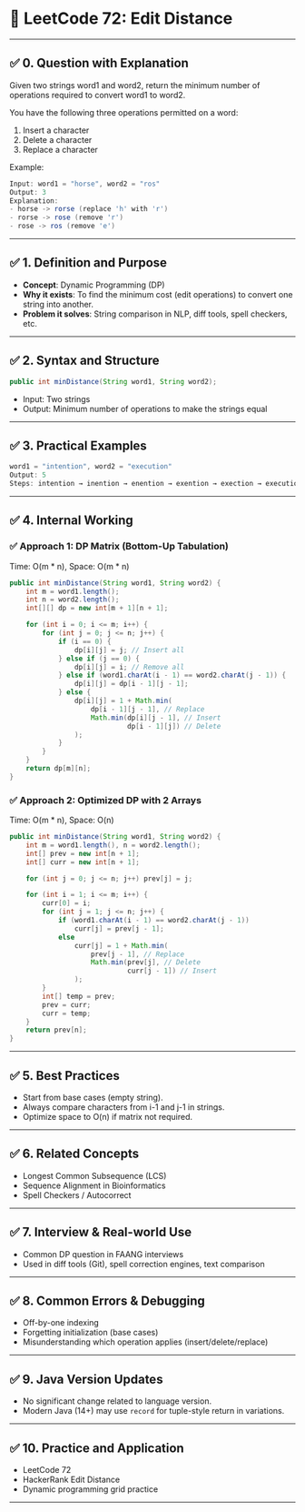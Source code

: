 # 📘 LeetCode 72: Edit Distance

---

## ✅ 0. Question with Explanation

Given two strings word1 and word2, return the minimum number of operations required to convert word1 to word2.

You have the following three operations permitted on a word:

1. Insert a character
2. Delete a character
3. Replace a character

Example:

```java
Input: word1 = "horse", word2 = "ros"
Output: 3
Explanation:
- horse -> rorse (replace 'h' with 'r')
- rorse -> rose (remove 'r')
- rose -> ros (remove 'e')
```

---

## ✅ 1. Definition and Purpose

- **Concept**: Dynamic Programming (DP)
- **Why it exists**: To find the minimum cost (edit operations) to convert one string into another.
- **Problem it solves**: String comparison in NLP, diff tools, spell checkers, etc.

---

## ✅ 2. Syntax and Structure

```java
public int minDistance(String word1, String word2);
```

- Input: Two strings
- Output: Minimum number of operations to make the strings equal

---

## ✅ 3. Practical Examples

```java
word1 = "intention", word2 = "execution"
Output: 5
Steps: intention → inention → enention → exention → exection → execution
```

---

## ✅ 4. Internal Working

### ✅ Approach 1: DP Matrix (Bottom-Up Tabulation)

Time: O(m \* n), Space: O(m \* n)

```java
public int minDistance(String word1, String word2) {
    int m = word1.length();
    int n = word2.length();
    int[][] dp = new int[m + 1][n + 1];

    for (int i = 0; i <= m; i++) {
        for (int j = 0; j <= n; j++) {
            if (i == 0) {
                dp[i][j] = j; // Insert all
            } else if (j == 0) {
                dp[i][j] = i; // Remove all
            } else if (word1.charAt(i - 1) == word2.charAt(j - 1)) {
                dp[i][j] = dp[i - 1][j - 1];
            } else {
                dp[i][j] = 1 + Math.min(
                    dp[i - 1][j - 1], // Replace
                    Math.min(dp[i][j - 1], // Insert
                             dp[i - 1][j]) // Delete
                );
            }
        }
    }
    return dp[m][n];
}
```

### ✅ Approach 2: Optimized DP with 2 Arrays

Time: O(m \* n), Space: O(n)

```java
public int minDistance(String word1, String word2) {
    int m = word1.length(), n = word2.length();
    int[] prev = new int[n + 1];
    int[] curr = new int[n + 1];

    for (int j = 0; j <= n; j++) prev[j] = j;

    for (int i = 1; i <= m; i++) {
        curr[0] = i;
        for (int j = 1; j <= n; j++) {
            if (word1.charAt(i - 1) == word2.charAt(j - 1))
                curr[j] = prev[j - 1];
            else
                curr[j] = 1 + Math.min(
                    prev[j - 1], // Replace
                    Math.min(prev[j], // Delete
                             curr[j - 1]) // Insert
                );
        }
        int[] temp = prev;
        prev = curr;
        curr = temp;
    }
    return prev[n];
}
```

---

## ✅ 5. Best Practices

- Start from base cases (empty string).
- Always compare characters from i-1 and j-1 in strings.
- Optimize space to O(n) if matrix not required.

---

## ✅ 6. Related Concepts

- Longest Common Subsequence (LCS)
- Sequence Alignment in Bioinformatics
- Spell Checkers / Autocorrect

---

## ✅ 7. Interview & Real-world Use

- Common DP question in FAANG interviews
- Used in diff tools (Git), spell correction engines, text comparison

---

## ✅ 8. Common Errors & Debugging

- Off-by-one indexing
- Forgetting initialization (base cases)
- Misunderstanding which operation applies (insert/delete/replace)

---

## ✅ 9. Java Version Updates

- No significant change related to language version.
- Modern Java (14+) may use `record` for tuple-style return in variations.

---

## ✅ 10. Practice and Application

- LeetCode 72
- HackerRank Edit Distance
- Dynamic programming grid practice

---

